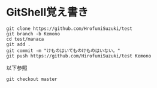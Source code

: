 # GitShell覚え書き

```
git clone https://github.com/HrofumiSuzuki/test
git branch -b Kemono
cd test/manaca
git add .
git commit -m "けものはいてものけものはいない。"
git push https://github.com/HirofumiSuzuki/test Kemono

```
以下参照
```
git checkout master

```
